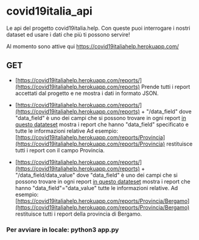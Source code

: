 # covid19italia_api
Le api del progetto covid19italia.help. Con queste puoi interrogare i nostri dataset ed usare i dati che più ti possono servire!

Al momento sono attive qui https://covid19italiahelp.herokuapp.com/

## GET
- [https://covid19italiahelp.herokuapp.com/reports/](https://covid19italiahelp.herokuapp.com/reports) Prende tutti i report accettati dal progetto e ne mostra i dati in formato JSON.

- [https://covid19italiahelp.herokuapp.com/reports/](https://covid19italiahelp.herokuapp.com/reports) + "/data_field"
dove "data_field" è uno dei campi che si possono trovare in ogni report [in questo datateset](https://raw.githubusercontent.com/emergenzeHack/covid19italia_data/master/issuesjson.json) mostra i report che hanno "data_field" specificato e tutte le informazioni relative
Ad esempio: [https://covid19italiahelp.herokuapp.com/reports/Provincia](https://covid19italiahelp.herokuapp.com/reports/Provincia) restituisce tutti i report con il campo Provincia.

- [https://covid19italiahelp.herokuapp.com/reports/](https://covid19italiahelp.herokuapp.com/reports) + "/data_field/data_value" dove "data_field" è uno dei campi che si possono trovare in ogni report [in questo datateset](https://raw.githubusercontent.com/emergenzeHack/covid19italia_data/master/issuesjson.json) mostra i report che hanno "data_field"="data_value" tutte le informazioni relative.
Ad esempio: [https://covid19italiahelp.herokuapp.com/reports/Provincia/Bergamo](https://covid19italiahelp.herokuapp.com/reports/Provincia/Bergamo) restituisce tutti i report della provincia di Bergamo.


### Per avviare in locale: python3 app.py
